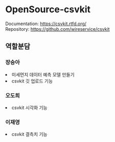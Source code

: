 # OpenSource-csvkit

Documentation: https://csvkit.rtfd.org/  
Repository: https://github.com/wireservice/csvkit

## 역할분담
### 장승아
<li> 미세먼지 데이터 예측 모델 만들기
<li> csvkit 깃 업로드 기능
  

### 오도희
<li> csvkit 시각화 기능 

### 이재영
<li> csvkit 결측치 기능 
